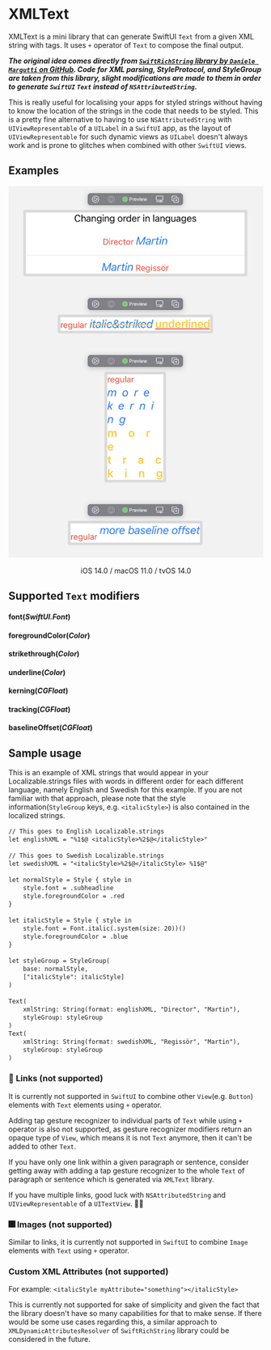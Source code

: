 # XMLText

XMLText is a mini library that can generate SwiftUI `Text` from a given XML string with tags. It uses `+` operator of `Text` to compose the final output.

***The original idea comes directly from [`SwiftRichString` library by `Daniele Margutti` on GitHub](https://github.com/malcommac/SwiftRichString). Code for XML parsing, StyleProtocol, and StyleGroup are taken from this library, slight modifications are made to them in order to generate `SwiftUI` `Text` instead of `NSAttributedString`.***

This is really useful for localising your apps for styled strings without having to know the location of the strings in the code that needs to be styled. This is a pretty fine alternative to having to use `NSAttributedString` with `UIViewRepresentable` of a `UILabel` in a `SwiftUI` app, as the layout of `UIViewRepresentable` for such dynamic views as `UILabel` doesn't always work and is prone to glitches when combined with other `SwiftUI` views.

## Examples
<p align="center">
<img src="Docs/examples.png" max-width="80%" alt="glide devices"/>
</p>

<p align="center">
iOS 14.0 / macOS 11.0 / tvOS 14.0
</p>

## Supported `Text` modifiers

#### font(*SwiftUI.Font*)
#### foregroundColor(*Color*)
#### strikethrough(*Color*)
#### underline(*Color*)
#### kerning(*CGFloat*)
#### tracking(*CGFloat*)
#### baselineOffset(*CGFloat*)

## Sample usage

This is an example of XML strings that would appear in your Localizable.strings files with words in different order for each different language, namely English and Swedish for this example.
If you are not familiar with that approach, please note that the style information(`StyleGroup` keys, e.g. `<italicStyle>`) is also contained in the localized strings.


```
// This goes to English Localizable.strings
let englishXML = "%1$@ <italicStyle>%2$@</italicStyle>"

// This goes to Swedish Localizable.strings
let swedishXML = "<italicStyle>%2$@</italicStyle> %1$@"

let normalStyle = Style { style in
	style.font = .subheadline
	style.foregroundColor = .red
}

let italicStyle = Style { style in
	style.font = Font.italic(.system(size: 20))()
	style.foregroundColor = .blue
}

let styleGroup = StyleGroup(
	base: normalStyle,
	["italicStyle": italicStyle]
)

Text(
	xmlString: String(format: englishXML, "Director", "Martin"),
	styleGroup: styleGroup
)
Text(
	xmlString: String(format: swedishXML, "Regissör", "Martin"),
	styleGroup: styleGroup
)
```

### 🔗 Links (not supported)

It is currently not supported in `SwiftUI` to combine other `View`(e.g. `Button`) elements with `Text` elements using `+` operator.

Adding tap gesture recognizer to individual parts of `Text` while using `+` operator is also not supported, as gesture recognizer modifiers return an opaque type of `View`, which means it is not `Text` anymore, then it can't be added to other `Text`.
 
If you have only one link within a given paragraph or sentence, consider getting away with adding a tap gesture recognizer to the whole `Text` of paragraph or sentence which is generated via `XMLText` library.

If you have multiple links, good luck with `NSAttributedString` and `UIViewRepresentable` of a `UITextView`. 🤷‍♂️

### 🎆 Images (not supported)

Similar to links, it is currently not supported in `SwiftUI` to combine `Image` elements with `Text` using `+` operator.

### Custom XML Attributes (not supported)

For example: `<italicStyle myAttribute="something"></italicStyle>`

This is currently not supported for sake of simplicity and given the fact that the library doesn't have so many capabilities for that to make sense. If there would be some use cases regarding this, a similar approach to `XMLDynamicAttributesResolver` of `SwiftRichString` library could be considered in the future.
